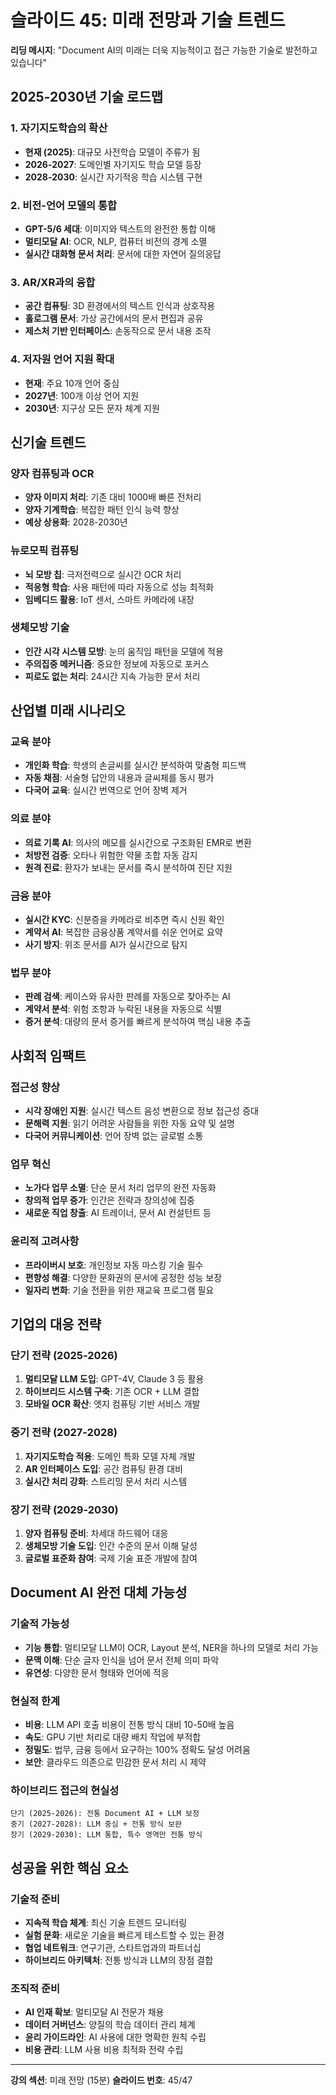 # 슬라이드 45: 미래 전망과 기술 트렌드

**리딩 메시지**: "Document AI의 미래는 더욱 지능적이고 접근 가능한 기술로 발전하고 있습니다"

## 2025-2030년 기술 로드맵

### 1. 자기지도학습의 확산
- **현재 (2025)**: 대규모 사전학습 모델이 주류가 됨
- **2026-2027**: 도메인별 자기지도 학습 모델 등장
- **2028-2030**: 실시간 자기적응 학습 시스템 구현

### 2. 비전-언어 모델의 통합
- **GPT-5/6 세대**: 이미지와 텍스트의 완전한 통합 이해
- **멀티모달 AI**: OCR, NLP, 컴퓨터 비전의 경계 소멸
- **실시간 대화형 문서 처리**: 문서에 대한 자연어 질의응답

### 3. AR/XR과의 융합
- **공간 컴퓨팅**: 3D 환경에서의 텍스트 인식과 상호작용
- **홀로그램 문서**: 가상 공간에서의 문서 편집과 공유
- **제스처 기반 인터페이스**: 손동작으로 문서 내용 조작

### 4. 저자원 언어 지원 확대
- **현재**: 주요 10개 언어 중심
- **2027년**: 100개 이상 언어 지원
- **2030년**: 지구상 모든 문자 체계 지원

## 신기술 트렌드

### 양자 컴퓨팅과 OCR
- **양자 이미지 처리**: 기존 대비 1000배 빠른 전처리
- **양자 기계학습**: 복잡한 패턴 인식 능력 향상
- **예상 상용화**: 2028-2030년

### 뉴로모픽 컴퓨팅
- **뇌 모방 칩**: 극저전력으로 실시간 OCR 처리
- **적응형 학습**: 사용 패턴에 따라 자동으로 성능 최적화
- **임베디드 활용**: IoT 센서, 스마트 카메라에 내장

### 생체모방 기술
- **인간 시각 시스템 모방**: 눈의 움직임 패턴을 모델에 적용
- **주의집중 메커니즘**: 중요한 정보에 자동으로 포커스
- **피로도 없는 처리**: 24시간 지속 가능한 문서 처리

## 산업별 미래 시나리오

### 교육 분야
- **개인화 학습**: 학생의 손글씨를 실시간 분석하여 맞춤형 피드백
- **자동 채점**: 서술형 답안의 내용과 글씨체를 동시 평가
- **다국어 교육**: 실시간 번역으로 언어 장벽 제거

### 의료 분야
- **의료 기록 AI**: 의사의 메모를 실시간으로 구조화된 EMR로 변환
- **처방전 검증**: 오타나 위험한 약물 조합 자동 감지
- **원격 진료**: 환자가 보내는 문서를 즉시 분석하여 진단 지원

### 금융 분야
- **실시간 KYC**: 신분증을 카메라로 비추면 즉시 신원 확인
- **계약서 AI**: 복잡한 금융상품 계약서를 쉬운 언어로 요약
- **사기 방지**: 위조 문서를 AI가 실시간으로 탐지

### 법무 분야
- **판례 검색**: 케이스와 유사한 판례를 자동으로 찾아주는 AI
- **계약서 분석**: 위험 조항과 누락된 내용을 자동으로 식별
- **증거 분석**: 대량의 문서 증거를 빠르게 분석하여 핵심 내용 추출

## 사회적 임팩트

### 접근성 향상
- **시각 장애인 지원**: 실시간 텍스트 음성 변환으로 정보 접근성 증대
- **문해력 지원**: 읽기 어려운 사람들을 위한 자동 요약 및 설명
- **다국어 커뮤니케이션**: 언어 장벽 없는 글로벌 소통

### 업무 혁신
- **노가다 업무 소멸**: 단순 문서 처리 업무의 완전 자동화
- **창의적 업무 증가**: 인간은 전략과 창의성에 집중
- **새로운 직업 창출**: AI 트레이너, 문서 AI 컨설턴트 등

### 윤리적 고려사항
- **프라이버시 보호**: 개인정보 자동 마스킹 기술 필수
- **편향성 해결**: 다양한 문화권의 문서에 공정한 성능 보장
- **일자리 변화**: 기술 전환을 위한 재교육 프로그램 필요

## 기업의 대응 전략

### 단기 전략 (2025-2026)
1. **멀티모달 LLM 도입**: GPT-4V, Claude 3 등 활용
2. **하이브리드 시스템 구축**: 기존 OCR + LLM 결합
3. **모바일 OCR 확산**: 엣지 컴퓨팅 기반 서비스 개발

### 중기 전략 (2027-2028)
1. **자기지도학습 적용**: 도메인 특화 모델 자체 개발
2. **AR 인터페이스 도입**: 공간 컴퓨팅 환경 대비
3. **실시간 처리 강화**: 스트리밍 문서 처리 시스템

### 장기 전략 (2029-2030)
1. **양자 컴퓨팅 준비**: 차세대 하드웨어 대응
2. **생체모방 기술 도입**: 인간 수준의 문서 이해 달성
3. **글로벌 표준화 참여**: 국제 기술 표준 개발에 참여

## Document AI 완전 대체 가능성

### 기술적 가능성
- **기능 통합**: 멀티모달 LLM이 OCR, Layout 분석, NER을 하나의 모델로 처리 가능
- **문맥 이해**: 단순 글자 인식을 넘어 문서 전체 의미 파악
- **유연성**: 다양한 문서 형태와 언어에 적응

### 현실적 한계
- **비용**: LLM API 호출 비용이 전통 방식 대비 10-50배 높음
- **속도**: GPU 기반 처리로 대량 배치 작업에 부적합
- **정밀도**: 법무, 금융 등에서 요구하는 100% 정확도 달성 어려움
- **보안**: 클라우드 의존으로 민감한 문서 처리 시 제약

### 하이브리드 접근의 현실성
```
단기 (2025-2026): 전통 Document AI + LLM 보정
중기 (2027-2028): LLM 중심 + 전통 방식 보완
장기 (2029-2030): LLM 통합, 특수 영역만 전통 방식
```

## 성공을 위한 핵심 요소

### 기술적 준비
- **지속적 학습 체계**: 최신 기술 트렌드 모니터링
- **실험 문화**: 새로운 기술을 빠르게 테스트할 수 있는 환경
- **협업 네트워크**: 연구기관, 스타트업과의 파트너십
- **하이브리드 아키텍처**: 전통 방식과 LLM의 장점 결합

### 조직적 준비
- **AI 인재 확보**: 멀티모달 AI 전문가 채용
- **데이터 거버넌스**: 양질의 학습 데이터 관리 체계
- **윤리 가이드라인**: AI 사용에 대한 명확한 원칙 수립
- **비용 관리**: LLM 사용 비용 최적화 전략 수립

---

**강의 섹션**: 미래 전망 (15분)
**슬라이드 번호**: 45/47

